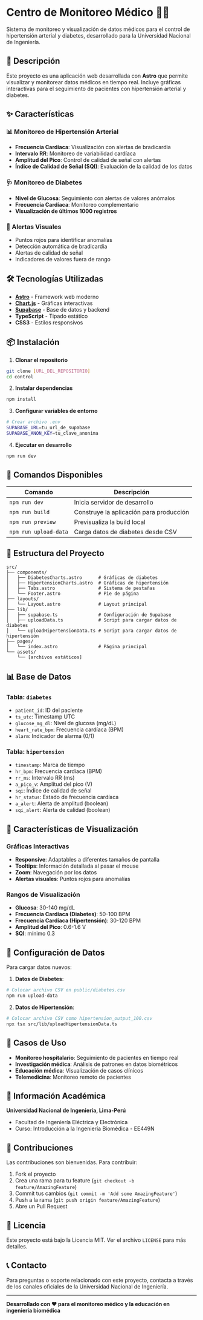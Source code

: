 # Centro de Monitoreo Médico 👨‍⚕️

Sistema de monitoreo y visualización de datos médicos para el control de hipertensión arterial y diabetes, desarrollado para la Universidad Nacional de Ingeniería.

## 🏥 Descripción

Este proyecto es una aplicación web desarrollada con **Astro** que permite visualizar y monitorear datos médicos en tiempo real. Incluye gráficas interactivas para el seguimiento de pacientes con hipertensión arterial y diabetes.

## ✨ Características

### 📊 Monitoreo de Hipertensión Arterial
- **Frecuencia Cardíaca**: Visualización con alertas de bradicardia
- **Intervalo RR**: Monitoreo de variabilidad cardíaca
- **Amplitud del Pico**: Control de calidad de señal con alertas
- **Índice de Calidad de Señal (SQI)**: Evaluación de la calidad de los datos

### 🩺 Monitoreo de Diabetes
- **Nivel de Glucosa**: Seguimiento con alertas de valores anómalos
- **Frecuencia Cardíaca**: Monitoreo complementario
- **Visualización de últimos 1000 registros**

### 🎯 Alertas Visuales
- Puntos rojos para identificar anomalías
- Detección automática de bradicardia
- Alertas de calidad de señal
- Indicadores de valores fuera de rango

## 🛠️ Tecnologías Utilizadas

- **[Astro](https://astro.build/)** - Framework web moderno
- **[Chart.js](https://www.chartjs.org/)** - Gráficas interactivas
- **[Supabase](https://supabase.com/)** - Base de datos y backend
- **TypeScript** - Tipado estático
- **CSS3** - Estilos responsivos

## 📦 Instalación

1. **Clonar el repositorio**
```bash
git clone [URL_DEL_REPOSITORIO]
cd control
```

2. **Instalar dependencias**
```bash
npm install
```

3. **Configurar variables de entorno**
```bash
# Crear archivo .env
SUPABASE_URL=tu_url_de_supabase
SUPABASE_ANON_KEY=tu_clave_anonima
```

4. **Ejecutar en desarrollo**
```bash
npm run dev
```

## 🚀 Comandos Disponibles

| Comando | Descripción |
|---------|-------------|
| `npm run dev` | Inicia servidor de desarrollo |
| `npm run build` | Construye la aplicación para producción |
| `npm run preview` | Previsualiza la build local |
| `npm run upload-data` | Carga datos de diabetes desde CSV |

## 📁 Estructura del Proyecto

```
src/
├── components/
│   ├── DiabetesCharts.astro      # Gráficas de diabetes
│   ├── HipertensionCharts.astro  # Gráficas de hipertensión
│   ├── Tabs.astro                # Sistema de pestañas
│   └── Footer.astro              # Pie de página
├── layouts/
│   └── Layout.astro              # Layout principal
├── lib/
│   ├── supabase.ts               # Configuración de Supabase
│   ├── uploadData.ts             # Script para cargar datos de diabetes
│   └── uploadHipertensionData.ts # Script para cargar datos de hipertensión
├── pages/
│   └── index.astro               # Página principal
└── assets/
    └── [archivos estáticos]
```

## 📊 Base de Datos

### Tabla: `diabetes`
- `patient_id`: ID del paciente
- `ts_utc`: Timestamp UTC
- `glucose_mg_dl`: Nivel de glucosa (mg/dL)
- `heart_rate_bpm`: Frecuencia cardíaca (BPM)
- `alarm`: Indicador de alarma (0/1)

### Tabla: `hipertension`
- `timestamp`: Marca de tiempo
- `hr_bpm`: Frecuencia cardíaca (BPM)
- `rr_ms`: Intervalo RR (ms)
- `a_pico_v`: Amplitud del pico (V)
- `sqi`: Índice de calidad de señal
- `hr_status`: Estado de frecuencia cardíaca
- `a_alert`: Alerta de amplitud (boolean)
- `sqi_alert`: Alerta de calidad (boolean)

## 🎨 Características de Visualización

### Gráficas Interactivas
- **Responsive**: Adaptables a diferentes tamaños de pantalla
- **Tooltips**: Información detallada al pasar el mouse
- **Zoom**: Navegación por los datos
- **Alertas visuales**: Puntos rojos para anomalías

### Rangos de Visualización
- **Glucosa**: 30-140 mg/dL
- **Frecuencia Cardíaca (Diabetes)**: 50-100 BPM
- **Frecuencia Cardíaca (Hipertensión)**: 30-120 BPM
- **Amplitud del Pico**: 0.6-1.6 V
- **SQI**: mínimo 0.3

## 🔧 Configuración de Datos

Para cargar datos nuevos:

1. **Datos de Diabetes**:
```bash
# Colocar archivo CSV en public/diabetes.csv
npm run upload-data
```

2. **Datos de Hipertensión**:
```bash
# Colocar archivo CSV como hipertension_output_100.csv
npx tsx src/lib/uploadHipertensionData.ts
```

## 🎯 Casos de Uso

- **Monitoreo hospitalario**: Seguimiento de pacientes en tiempo real
- **Investigación médica**: Análisis de patrones en datos biométricos
- **Educación médica**: Visualización de casos clínicos
- **Telemedicina**: Monitoreo remoto de pacientes

## 🏫 Información Académica

**Universidad Nacional de Ingeniería, Lima-Perú**
- Facultad de Ingeniería Eléctrica y Electrónica
- Curso: Introducción a la Ingeniería Biomédica - EE449N

## 🤝 Contribuciones

Las contribuciones son bienvenidas. Para contribuir:

1. Fork el proyecto
2. Crea una rama para tu feature (`git checkout -b feature/AmazingFeature`)
3. Commit tus cambios (`git commit -m 'Add some AmazingFeature'`)
4. Push a la rama (`git push origin feature/AmazingFeature`)
5. Abre un Pull Request

## 📝 Licencia

Este proyecto está bajo la Licencia MIT. Ver el archivo `LICENSE` para más detalles.

## 📞 Contacto

Para preguntas o soporte relacionado con este proyecto, contacta a través de los canales oficiales de la Universidad Nacional de Ingeniería.

---

**Desarrollado con ❤️ para el monitoreo médico y la educación en ingeniería biomédica**
